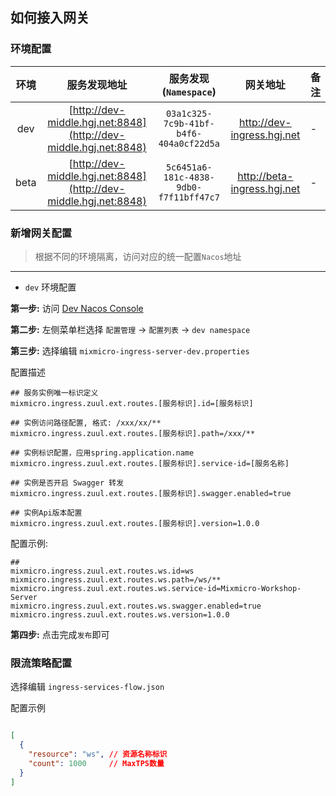 ## 如何接入网关

### 环境配置

环境 | 服务发现地址 | 服务发现(`Namespace`) | 网关地址 |备注
:----:|:----:|:----:|:----:|-----|
dev | [http://dev-middle.hgj.net:8848](http://dev-middle.hgj.net:8848) | `03a1c325-7c9b-41bf-b4f6-404a0cf22d5a` | http://dev-ingress.hgj.net | - |
beta | [http://dev-middle.hgj.net:8848](http://dev-middle.hgj.net:8848) | `5c6451a6-181c-4838-9db0-f7f11bff47c7` | http://beta-ingress.hgj.net | - |


### 新增网关配置

> 根据不同的环境隔离，访问对应的统一配置`Nacos`地址

-----
- `dev` 环境配置

**第一步:** 访问 [Dev Nacos Console](http://dev-middle.hgj.net:8848/nacos)

**第二步:** 左侧菜单栏选择 `配置管理` -> `配置列表` -> `dev namespace`

**第三步:** 选择编辑 `mixmicro-ingress-server-dev.properties`

配置描述

```properties
## 服务实例唯一标识定义
mixmicro.ingress.zuul.ext.routes.[服务标识].id=[服务标识]

## 实例访问路径配置, 格式: /xxx/xx/**
mixmicro.ingress.zuul.ext.routes.[服务标识].path=/xxx/**

## 实例标识配置，应用spring.application.name
mixmicro.ingress.zuul.ext.routes.[服务标识].service-id=[服务名称]

## 实例是否开启 Swagger 转发
mixmicro.ingress.zuul.ext.routes.[服务标识].swagger.enabled=true

## 实例Api版本配置
mixmicro.ingress.zuul.ext.routes.[服务标识].version=1.0.0
```

配置示例:

```properties
## 
mixmicro.ingress.zuul.ext.routes.ws.id=ws
mixmicro.ingress.zuul.ext.routes.ws.path=/ws/**
mixmicro.ingress.zuul.ext.routes.ws.service-id=Mixmicro-Workshop-Server
mixmicro.ingress.zuul.ext.routes.ws.swagger.enabled=true
mixmicro.ingress.zuul.ext.routes.ws.version=1.0.0
```

**第四步:** 点击完成`发布`即可


### 限流策略配置

选择编辑 `ingress-services-flow.json`

配置示例
```json

[   
  {
    "resource": "ws", // 资源名称标识
    "count": 1000     // MaxTPS数量
  }
]

```
